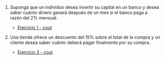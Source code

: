1. Suponga que un individuo desea invertir su capital en un banco y desea saber cuánto dinero ganará después de un mes si el banco paga a razón del 2% mensual.
	- [Ejercicio 1 - cout](ejercicio_1_cout.cpp)
	
2. Una tienda ofrece un descuento del 15% sobre el total de la compra y un cliente desea saber cuánto deberá pagar finalmente por su compra.
	- [Ejercicio 3 - cout](ejercicio_2_cout.cpp)


